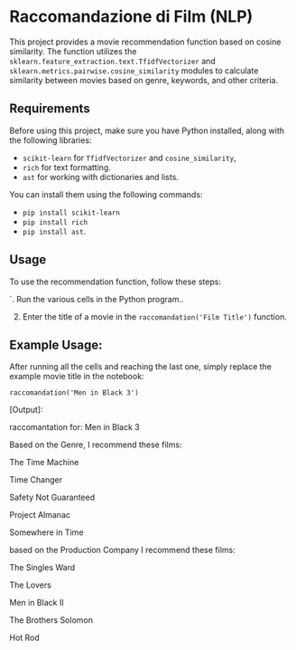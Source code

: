 # Raccomandazione di Film (NLP)

This project provides a movie recommendation function based on cosine similarity. The function utilizes the `sklearn.feature_extraction.text.TfidfVectorizer` and `sklearn.metrics.pairwise.cosine_similarity` modules to calculate similarity between movies based on genre, keywords, and other criteria.

## Requirements

Before using this project, make sure you have Python installed, along with the following libraries:

- `scikit-learn` for `TfidfVectorizer` and `cosine_similarity`,
- `rich` for text formatting.
- `ast`  for working with dictionaries and lists.
  
You can install them using the following commands:
- `pip install scikit-learn`
- `pip install rich` 
- `pip install ast`.

## Usage

To use the recommendation function, follow these steps:

`. Run the various cells in the Python program..

2. Enter the title of a movie in the  `raccomandation('Film Title')` function.

## Example Usage:
After running all the cells and reaching the last one, simply replace the example movie title in the notebook:
```
raccomandation('Men in Black 3')

```
[Output]:

raccomantation for: Men in Black 3

Based on the Genre, I recommend these films:

The Time Machine

Time Changer

Safety Not Guaranteed

Project Almanac

Somewhere in Time

based on the Production Company I recommend these films:

The Singles Ward

The Lovers

Men in Black II

The Brothers Solomon

Hot Rod

